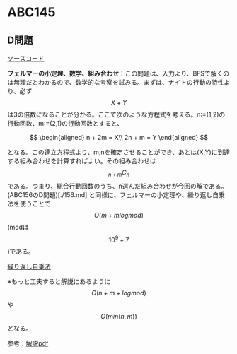 # ABC145

## D問題

[ソースコード](https://atcoder.jp/contests/abc145/submissions/12553272)

**フェルマーの小定理、数学、組み合わせ**：この問題は、入力より、BFSで解くのは無理だとわかるので、数学的な考察を試みる。まずは、ナイトの行動の特性より、必ず$$X+Y$$は3の倍数になることが分かる。ここで次のような方程式を考える。n:=(1,2)の行動回数、m:=(2,1)の行動回数とすると、

$$
\begin{aligned}
n + 2m = X\\
2n + m = Y
\end{aligned}
$$

となる。この連立方程式より、m,nを確定させることができ、あとは(X,Y)に到達する組み合わせを計算すればよい。その組み合わせは$${}_{n+m} C _n$$である。つまり、総合行動回数のうち、n選んだ組み合わせが今回の解である。(ABC156のD問題)[./156.md] と同様に、フェルマーの小定理や、繰り返し自乗法を使うことで$$O(m + m logmod)$$(modは$$10^9 + 7$$)である。

[繰り返し自乗法](../Algorithm/repeartedSquareMethod.md)

※もっと工夫すると解説にあるように$$O(n+m+logmod)$$や$$O(min(n,m))$$となる。

参考：[解説pdf](https://img.atcoder.jp/abc145/editorial.pdf)